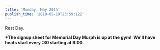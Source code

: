 ```yaml
---
title: 'Monday, May 20th'
publish_time: '2019-05-19T23:59:12Z'
---
```


Rest Day.

**\*The signup sheet for Memorial Day Murph is up at the gym!  We'll
have heats start every :30 starting at 9:00.**
